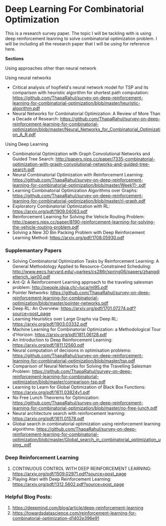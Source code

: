 # Deep Learning For Combinatorial Optimization

This is a research survey paper. The topic I will be tackling with is using deep reinforcement leanring to solve combinatorial optimization problem. I will be including all the research paper that I will be using for reference here. 

**Sections**

Using approaches other than neural network

Using neural networks
* Critical analysis of hopfield's neural network model for TSP and its comparison with heuristic algorithm for shortest path computation: https://github.com/ThapaRahul/survey-on-deep-reinforcement-learning-for-combinatorial-optimization/blob/master/heuristic-algorithm.pdf
* Neural Networks for Combinatorial Optimization: A Review of More Than a Decade of Research: https://github.com/ThapaRahul/survey-on-deep-reinforcement-learning-for-combinatorial-optimization/blob/master/Neural_Networks_for_Combinatorial_Optimization_A_R.pdf

Using Deep Learning
* Combinatorial Optimization with Graph Convolutional Networks and Guided Tree Search: http://papers.nips.cc/paper/7335-combinatorial-optimization-with-graph-convolutional-networks-and-guided-tree-search.pdf 
* Neural Combinatorial Optimization with Reinforcement Learning: https://github.com/ThapaRahul/survey-on-deep-reinforcement-learning-for-combinatorial-optimization/blob/master/Week11-.pdf
* Learning Combinatorial Optimization Algorithms over Graphs: https://github.com/ThapaRahul/survey-on-deep-reinforcement-learning-for-combinatorial-optimization/blob/master/rl-graph.pdf
* Exploratory Combinatorial Optimization with RL: https://arxiv.org/pdf/1909.04063.pdf
* Reinforcement Learning for Solving the Vehicle Routing Problem: http://papers.nips.cc/paper/8190-reinforcement-learning-for-solving-the-vehicle-routing-problem.pdf
* Solving a New 3D Bin Packing Problem with Deep Reinforcement Learning Method: https://arxiv.org/pdf/1708.05930.pdf


### Supplemantary Papers
* Solving Combinatorial Optimization Tasks by Reinforcement Learning: A General Methodology Applied to Resource-Constrained Scheduling: http://www.eecs.harvard.edu/~parkes/cs286r/spring06/papers/zhangdietterich_jair00.pdf
* Ant-Q: A Reinforcement Learning approach to the traveling salesman problem: http://people.idsia.ch/~luca/ml95.pdf
* Pointer Networks: https://github.com/ThapaRahul/survey-on-deep-reinforcement-learning-for-combinatorial-optimization/blob/master/pointer-networks.pdf
* Deep RL: An Overview: https://arxiv.org/pdf/1701.07274.pdf?source=post_page
* Learning Heuristics over Large Graphs via Deep RL: https://arxiv.org/pdf/1903.03332.pdf
* Machine Learning for Combinatorial Optimization: a Methodological Tour d’Horizon: https://arxiv.org/pdf/1811.06128.pdf
* An Introduction to Deep Reinforcement Learning: https://arxiv.org/pdf/1811.12560.pdf 
* Neural computation of decisions in optimisation problems: https://github.com/ThapaRahul/survey-on-deep-reinforcement-learning-for-combinatorial-optimization/blob/master/tsp.pdf
* Comparison of Neural Networks for Solving the Travelling Salesman Problem: https://github.com/ThapaRahul/survey-on-deep-reinforcement-learning-for-combinatorial-optimization/blob/master/comparison-tsp.pdf
* Learning to Learn for Global Optimization of Black Box Functions: https://arxiv.org/pdf/1611.03824v1.pdf
* No Free Lunch Theorems for Optimization: https://github.com/ThapaRahul/survey-on-deep-reinforcement-learning-for-combinatorial-optimization/blob/master/no-free-lunch.pdf
* Neural architecture search with reinforcement learning: https://arxiv.org/pdf/1611.01578.pdf
* Global search in combinatorial optimization using reinforcement learning algorithms: https://github.com/ThapaRahul/survey-on-deep-reinforcement-learning-for-combinatorial-optimization/blob/master/Global_search_in_combinatorial_optimization_using_.pdf




### Deep Reinforcement Learning
1. CONTINUOUS CONTROL WITH DEEP REINFORCEMENT LEARNING: https://arxiv.org/pdf/1509.02971.pdf?source=post_page
2. Playing Atari with Deep Reinforcement Learning: https://arxiv.org/pdf/1312.5602.pdf?source=post_page


### Helpful Blog Posts:
1. https://deepmind.com/blog/article/deep-reinforcement-learning
2. https://towardsdatascience.com/reinforcement-learning-for-combinatorial-optimization-d1402e396e91





